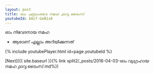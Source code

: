```yaml
---
layout: post
title: ഓം ചന്ദ്രാംശവേ നമഹ ൧൦൮ ടൈംസ്
youtubeId: bOzf-GeB1s8
---
```

 
 
 ഓം നിവേദനായ നമഹ 
 
 -  ആരാണ് എല്ലാം അറിയിക്കുന്നത് 
 
  
 
  
 
 
 
 
 
 


{% include youtubePlayer.html id=page.youtubeId %}
 
[Next]({{ site.baseurl }}{% link  split2/_posts/2016-04-03-ഓം വ്യഗ്രഹായ നമഹ ൧൦൮ ടൈംസ്.md%})
 
